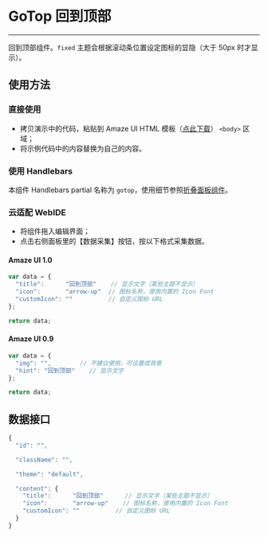 # GoTop 回到顶部
---

回到顶部组件。`fixed` 主题会根据滚动条位置设定图标的显隐（大于 50px 时才显示）。

## 使用方法

### 直接使用

- 拷贝演示中的代码，粘贴到 Amaze UI HTML 模板（[点此下载](/getting-started)） `<body>` 区域；
- 将示例代码中的内容替换为自己的内容。

### 使用 Handlebars

本组件 Handlebars partial 名称为 `gotop`，使用细节参照[折叠面板组件](/widgets/accordion)。

### 云适配 WebIDE

- 将组件拖入编辑界面；
- 点击右侧面板里的【数据采集】按钮，按以下格式采集数据。

#### Amaze UI 1.0

```javascript
var data = {
  "title":      "回到顶部"	  // 显示文字（某些主题不显示）
  "icon":       "arrow-up"	// 图标名称，使用内置的 Icon Font
  "customIcon": ""          // 自定义图标 URL
};

return data;
```

#### Amaze UI 0.9

```javascript
var data = {
  "img": "",		// 不建议使用，可设置成背景
  "hint": "回到顶部"	// 显示文字
};

return data;
```


## 数据接口

```javascript
{
  "id": "",

  "className": "",

  "theme": "default",

  "content": {
    "title":      "回到顶部"	  // 显示文字（某些主题不显示）
    "icon":       "arrow-up"	// 图标名称，使用内置的 Icon Font
    "customIcon": ""          // 自定义图标 URL
  }
}
```